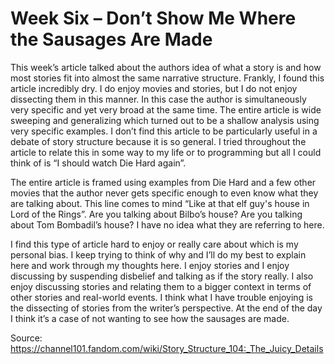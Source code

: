 # Week Six – Don’t Show Me Where the Sausages Are Made

This week’s article talked about the authors idea of what a story is and how most stories fit into almost the same narrative structure. Frankly, I found this article incredibly dry. I do enjoy movies and stories, but I do not enjoy dissecting them in this manner. In this case the author is simultaneously very specific and yet very broad at the same time. The entire article is wide sweeping and generalizing which turned out to be a shallow analysis using very specific examples. I don’t find this article to be particularly useful in a debate of story structure because it is so general. I tried throughout the article to relate this in some way to my life or to programming but all I could think of is “I should watch Die Hard again”.

The entire article is framed using examples from Die Hard and a few other movies that the author never gets specific enough to even know what they are talking about. This line comes to mind “Like at that elf guy's house in Lord of the Rings”. Are you talking about Bilbo’s house? Are you talking about Tom Bombadil’s house? I have no idea what they are referring to here.

I find this type of article hard to enjoy or really care about which is my personal bias. I keep trying to think of why and I’ll do my best to explain here and work through my thoughts here. I enjoy stories and I enjoy discussing by suspending disbelief and talking as if the story really. I also enjoy discussing stories and relating them to a bigger context in terms of other stories and real-world events. I think what I have trouble enjoying is the dissecting of stories from the writer’s perspective. At the end of the day I think it’s a case of not wanting to see how the sausages are made. 

Source: https://channel101.fandom.com/wiki/Story_Structure_104:_The_Juicy_Details